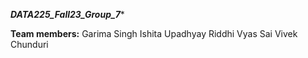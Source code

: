 *****DATA225_Fall23_Group_7******

**Team members:**
Garima Singh
Ishita Upadhyay
Riddhi Vyas
Sai Vivek Chunduri

